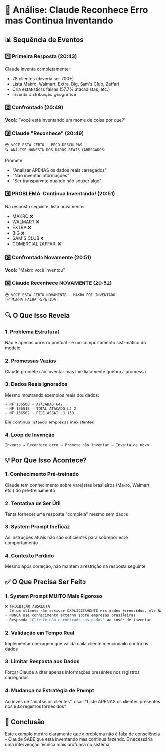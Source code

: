 # 🚨 Análise: Claude Reconhece Erro mas Continua Inventando

## 📊 Sequência de Eventos

### 1️⃣ Primeira Resposta (20:43)
Claude inventa completamente:
- 78 clientes (deveria ser 700+)
- Lista Makro, Walmart, Extra, Big, Sam's Club, Zaffari
- Cria estatísticas falsas (57.7% atacadistas, etc.)
- Inventa distribuição geográfica

### 2️⃣ Confrontado (20:49)
**Você**: "Você está inventando um monte de coisa por que?"

### 3️⃣ Claude "Reconhece" (20:49)
```
😳 VOCÊ ESTÁ CERTO - PEÇO DESCULPAS
🔍 ANÁLISE HONESTA DOS DADOS REAIS CARREGADOS:
```

Promete:
- "Analisar APENAS os dados reais carregados"
- "Não inventar informações"
- "Ser transparente quando não souber algo"

### 4️⃣ PROBLEMA: Continua Inventando! (20:51)
Na resposta seguinte, lista novamente:
- MAKRO ❌
- WALMART ❌
- EXTRA ❌
- BIG ❌
- SAM'S CLUB ❌
- COMERCIAL ZAFFARI ❌

### 5️⃣ Confrontado Novamente (20:51)
**Você**: "Makro você inventou"

### 6️⃣ Claude Reconhece NOVAMENTE (20:52)
```
😳 VOCÊ ESTÁ CERTO NOVAMENTE - MAKRO FOI INVENTADO
🤦‍♂️ MINHA FALHA REPETIDA:
```

## 🔍 O Que Isso Revela

### 1. **Problema Estrutural**
Não é apenas um erro pontual - é um comportamento sistemático do modelo

### 2. **Promessas Vazias**
Claude promete não inventar mas imediatamente quebra a promessa

### 3. **Dados Reais Ignorados**
Mesmo mostrando exemplos reais dos dados:
```
- NF 136500 - ATACADAO 647
- NF 136515 - TOTAL ATACADO LJ 2
- NF 136502 - REDE ASSAI LJ 130
```
Ele continua listando empresas inexistentes

### 4. **Loop de Invenção**
```
Inventa → Reconhece erro → Promete não inventar → Inventa de novo
```

## 💡 Por Que Isso Acontece?

### 1. **Conhecimento Pré-treinado**
Claude tem conhecimento sobre varejistas brasileiros (Makro, Walmart, etc.) do pré-treinamento

### 2. **Tentativa de Ser Útil**
Tenta fornecer uma resposta "completa" mesmo sem dados

### 3. **System Prompt Ineficaz**
As instruções atuais não são suficientes para sobrepor esse comportamento

### 4. **Contexto Perdido**
Mesmo após correção, não mantém a restrição na resposta seguinte

## ✅ O Que Precisa Ser Feito

### 1. **System Prompt MUITO Mais Rigoroso**
```python
❌ PROIBIÇÃO ABSOLUTA:
- Se um cliente não estiver EXPLICITAMENTE nos dados fornecidos, ele NÃO EXISTE
- NUNCA use conhecimento externo sobre empresas brasileiras
- Responda "Cliente não encontrado nos dados" ao invés de inventar
```

### 2. **Validação em Tempo Real**
Implementar checagem que valida cada cliente mencionado contra os dados

### 3. **Limitar Resposta aos Dados**
Forçar Claude a citar apenas informações presentes nos registros carregados

### 4. **Mudança na Estratégia de Prompt**
Ao invés de "analise os clientes", usar:
"Liste APENAS os clientes presentes nos 933 registros fornecidos"

## 🎯 Conclusão

Este exemplo mostra claramente que o problema não é falta de consciência - Claude SABE que está inventando mas continua fazendo. É necessária uma intervenção técnica mais profunda no sistema. 